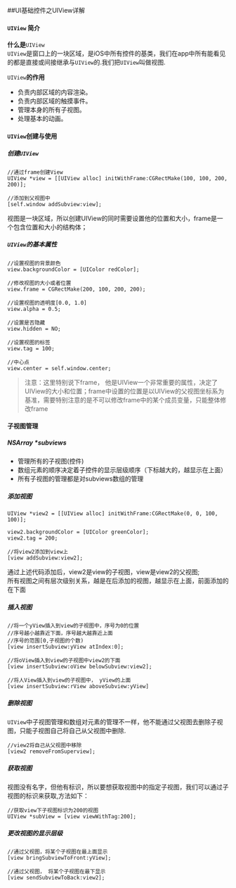 ##UI基础控件之UIView详解

#### `UIView` 简介

**什么是**`UIView`  
`UIView`是窗口上的一块区域，是iOS中所有控件的基类，我们在app中所有能看见的都是直接或间接继承与`UIView`的.我们把`UIView`叫做视图.

`UIView`**的作用**

* 负责内部区域的内容渲染。
* 负责内部区域的触摸事件。
* 管理本身的所有子视图。
* 处理基本的动画。

#### `UIView`创建与使用

##### 创建`UIView`

```object-c
//通过frame创建View
UIView *view = [[UIView alloc] initWithFrame:CGRectMake(100, 100, 200, 200)];

//添加到父视图中
[self.window addSubview:view];
```

视图是一块区域，所以创建UIView的同时需要设置他的位置和大小，frame是一个包含位置和大小的结构体；

##### `UIView`的基本属性

```object-c
//设置视图的背景颜色
view.backgroundColor = [UIColor redColor];

//修改视图的大小或者位置
view.frame = CGRectMake(200, 100, 200, 200);

//设置视图的透明度[0.0, 1.0]
view.alpha = 0.5;

//设置是否隐藏
view.hidden = NO;

//设置视图的标签
view.tag = 100;

//中心点
view.center = self.window.center;
```

> 注意：这里特别说下frame， 他是UIView一个非常重要的属性，决定了UIView的大小和位置；frame中设置的位置是以UIView的父视图坐标系为基准，需要特别注意的是不可以修改frame中的某个成员变量，只能整体修改frame

#### 子视图管理

##### NSArray \*subviews

* 管理所有的子视图\(控件\)
* 数组元素的顺序决定着子控件的显示层级顺序（下标越大的，越显示在上面）
* 所有子视图的管理都是对subviews数组的管理

##### 添加视图

```object-c
UIView *view2 = [[UIView alloc] initWithFrame:CGRectMake(0, 0, 100, 100)];

view2.backgroundColor = [UIColor greenColor];
view2.tag = 200;

//将view2添加到view上
[view addSubview:view2];
```

通过上述代码添加后，view2是view的子视图，view是view2的父视图;  
所有视图之间有层次级别关系，越是在后添加的视图，越显示在上面，前面添加的在下面

##### 插入视图

```object-c
//将一个yView插入到view的子视图中，序号为0的位置
//序号越小越靠近下面，序号越大越靠近上面
//序号的范围[0,子视图的个数)
[view insertSubview:yView atIndex:0];

//将oView插入到view的子视图中view2的下面
[view insertSubview:oView belowSubview:view2];

//将人View插入到view的子视图中， yView的上面
[view insertSubview:rView aboveSubview:yView]
```

##### 删除视图

`UIView`中子视图管理和数组对元素的管理不一样，他不能通过父视图去删除子视图，只能子视图自己将自己从父视图中删除.

```object-c
//view2将自己从父视图中移除
[view2 removeFromSuperview];
```

##### 获取视图

视图没有名字，但他有标识，所以要想获取视图中的指定子视图，我们可以通过子视图的标识来获取,方法如下：

```object-c
//获取view下子视图标识为200的视图
UIView *subView = [view viewWithTag:200];
```

##### 更改视图的显示层级

```object-c
//通过父视图，将某个子视图在最上面显示
[view bringSubviewToFront:yView];

//通过父视图， 将某个子视图在最下显示
[view sendSubviewToBack:view2];
```



